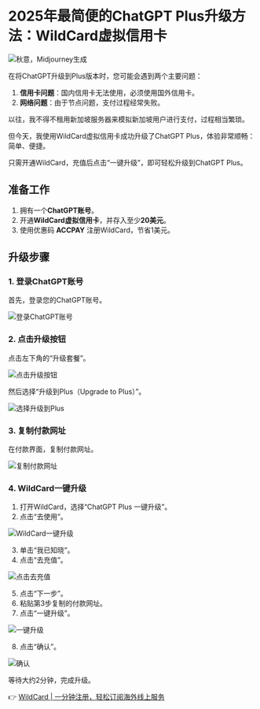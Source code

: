 # 2025年最简便的ChatGPT Plus升级方法：WildCard虚拟信用卡

![秋意，Midjourney生成](https://bbtdd.com/img/8907306453242.webp)

在将ChatGPT升级到Plus版本时，您可能会遇到两个主要问题：

1. **信用卡问题**：国内信用卡无法使用，必须使用国外信用卡。
2. **网络问题**：由于节点问题，支付过程经常失败。

以往，我不得不租用新加坡服务器来模拟新加坡用户进行支付，过程相当繁琐。

但今天，我使用WildCard虚拟信用卡成功升级了ChatGPT Plus，体验非常顺畅：简单、便捷。

只需开通WildCard，充值后点击“一键升级”，即可轻松升级到ChatGPT Plus。

## 准备工作

1. 拥有一个**ChatGPT账号**。
2. 开通**WildCard虚拟信用卡**，并存入至少**20美元**。
3. 使用优惠码 **ACCPAY** 注册WildCard，节省1美元。

## 升级步骤

### 1. 登录ChatGPT账号

首先，登录您的ChatGPT账号。

![登录ChatGPT账号](https://bbtdd.com/img/24739473057.webp)

### 2. 点击升级按钮

点击左下角的“升级套餐”。

![点击升级按钮](https://bbtdd.com/img/1027218164096.webp)

然后选择“升级到Plus（Upgrade to Plus）”。

![选择升级到Plus](https://bbtdd.com/img/6587557105810.webp)

### 3. 复制付款网址

在付款界面，复制付款网址。

![复制付款网址](https://bbtdd.com/img/388590991456.webp)

### 4. WildCard一键升级

1. 打开WildCard，选择“ChatGPT Plus 一键升级”。
2. 点击“去使用”。

![WildCard一键升级](https://bbtdd.com/img/023945736387749.webp)

3. 单击“我已知晓”。
4. 点击“去充值”。

![点击去充值](https://bbtdd.com/img/033521740826780.webp)

5. 点击“下一步”。
6. 粘贴第3步复制的付款网址。
7. 点击“一键升级”。

![一键升级](https://bbtdd.com/img/06027603109197.webp)

8. 点击“确认”。

![确认](https://bbtdd.com/img/934285684.webp)

等待大约2分钟，完成升级。

👉 [WildCard | 一分钟注册，轻松订阅海外线上服务](https://bbtdd.com/WildCard)